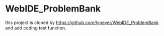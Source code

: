# WebIDE_ProblemBank

this project is cloned by https://github.com/lynever/WebIDE_ProblemBank
and add coding test function.
